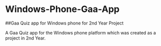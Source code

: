 # Windows-Phone-Gaa-App
##Gaa Quiz app for Windows phone for 2nd Year Project

A Gaa Quiz app for the Windows phone platform which was created as a project in 2nd Year.

